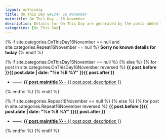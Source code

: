 ```yaml
---
layout: onthisday
title: On This Day &#124; 16 November
maintitle: On This Day — 16 November
description: Details for On This Day are genarated by the posts added to the website so the content is subject to changes/updates over time.
categories: [On This Day]
---
```


{% if site.categories.OnThisDay16November == null and site.categories.Repeat16November == null %}
<strong>Sorry no known details for today</strong>
{% endif %}

{% if site.categories.OnThisDay16November == null %}
{% else %}
{% for post in site.categories.OnThisDay16November reversed %}
<strong>{{ post.before }}{{ post.date | date: "%e %B %Y" }}{{ post.after }}</strong>
<ul>
<li> ——: <a href="{{ post.url }}"><strong>{{ post.maintitle }}</strong> - {{ post.post_description }}</a></li>
</ul>
{% endfor %}
{% endif %}

{% if site.categories.Repeat16November == null %}
{% else %}
{% for post in site.categories.Repeat16November reversed %}
<strong>{{ post.before }}{{ post.date | date: "%e %B %Y" }}{{ post.after }}</strong>
<ul>
<li> ——: <a href="{{ post.url }}"><strong>{{ post.maintitle }}</strong> - {{ post.post_description }}</a></li>
</ul>
{% endfor %}
{% endif %}
